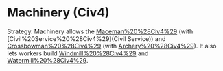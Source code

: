 # Machinery (Civ4)

Strategy.
Machinery allows the [Maceman%20%28Civ4%29](Maceman) (with [Civil%20Service%20%28Civ4%29](Civil Service)) and [Crossbowman%20%28Civ4%29](Crossbowman) (with [Archery%20%28Civ4%29](Archery)). It also lets workers build [Windmill%20%28Civ4%29](Windmills) and [Watermill%20%28Civ4%29](Watermills).